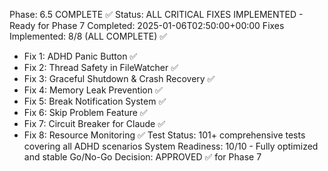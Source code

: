 Phase: 6.5 COMPLETE ✅
Status: ALL CRITICAL FIXES IMPLEMENTED - Ready for Phase 7
Completed: 2025-01-06T02:50:00+00:00
Fixes Implemented: 8/8 (ALL COMPLETE) ✅
- Fix 1: ADHD Panic Button ✅
- Fix 2: Thread Safety in FileWatcher ✅  
- Fix 3: Graceful Shutdown & Crash Recovery ✅
- Fix 4: Memory Leak Prevention ✅
- Fix 5: Break Notification System ✅
- Fix 6: Skip Problem Feature ✅
- Fix 7: Circuit Breaker for Claude ✅
- Fix 8: Resource Monitoring ✅
Test Status: 101+ comprehensive tests covering all ADHD scenarios
System Readiness: 10/10 - Fully optimized and stable
Go/No-Go Decision: APPROVED ✅ for Phase 7

